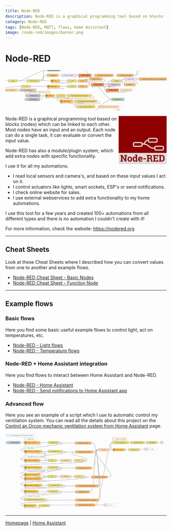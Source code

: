 ```yaml
---
title: Node-RED
description: Node-RED is a graphical programming tool based on blocks (nodes) which can be linked to each other to create automations.
category: Node-RED
tags: [Node-RED, MQTT, flows, Home Assistant]
image: /node-red/images/banner.png
---
```

# Node-RED

![Banner](images/banner.png)

<img style="float: right;" src="images/node-red_logo.png" alt="Node-RED logo" width="150px">

Node-RED is a graphical programming tool based on blocks (nodes) which can be linked to each other. 
Most nodes have an input and an output. Each node can do a single task, it can evaluate or convert the input value. 

Node-RED has also a module/plugin system, which add extra nodes with specific functionality.

I use it for all my automations. 
* I read local sensors and camera's, and based on these input values I act on it.
* I control actuators like lights, smart sockets, ESP's or send notifications.
* I check online website for sales.
* I use external webservices to add extra functionality to my home automations.

I use this tool for a few years and created 100+ automations from all different types and there is no automation I couldn't create with it!

For more information, check the website: https://nodered.org

---

## Cheat Sheets
Look at these Cheat Sheets where I described how you can convert values from one to another and example flows.

* [Node-RED Cheat Sheet - Basic Nodes](node-red_cheatsheet-basic_nodes)
* [Node-RED Cheat Sheet - Function Node](node-red_cheatsheet-function_node)

---

## Example flows

### Basic flows

Here you find some basic useful example flows to control light, act on temperatures, etc.

* [Node-RED - Light flows](node-red_light_flows)
* [Node-RED - Temperature flows](node-red_temperature_flows)

###  Node-RED + Home Assistant integration

Here you find flows to interact between Home Assistant and Node-RED.

* [Node-RED - Home Assistant](node-red_home-assistant)
* [Node-RED - Send notifications to Home Assistant app](node-red_homeassistant_notification)

### Advanced flow
Here you see an example of a script which I use to automatic control my ventilation system.
You can read all the details about this project on the [Control an Orcon mechanic ventilation system from Home Assistant](../esphome/orcon_mechanic_ventilation) page.

<a href="../esphome/orcon_images/script_node-red.png" target="_blank">
<img src="../esphome/orcon_images/script_node-red.png" alt="Example Node-RED" style="width:500px">
</a>

---
[Homepage](../index) | [Home Assistant](../homeassistant/index) 